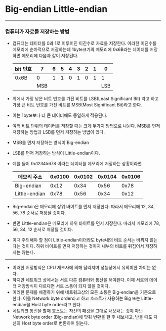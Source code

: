 # Big-endian Little-endian
---
### 컴퓨터가 자료를 저장하는 방법
- 컴퓨터는 데이터를 0과 1로 이루어진 이진수로 자료를 저장한다. 이러한 이진수를 메모리에 순차적으로 저장하는데 1byte크기의 메모리에 0x6B라는 데이터를 저장하면 메모리에 다음과 같이 저장된다.


    |bit 번호| 7 | 6 | 5 | 4 | 3 | 2 | 1 | 0 |
    |--------|---|---|---|---|---|---|---|---|
    |  0x6B  | 0 | 1 | 1 | 0 | 1 | 0 | 1 | 1 |
    |        |MSB|   |   |   |   |   |   |LSB|

- 위에서 가장 낮은 비트 번호를 가진 비트를 LSB(Least Significant Bit) 라고 하고 가장 큰 비트 번호를 가진 비트를 MSB(Most Significant Bit)라고 한다. 
- 이는 1byte보다 더 큰 데이터에도 동일하게 적용된다.

- 여러 비트 단위의 데이터를 저장할 때는 크게 두가지 방법으로 나뉜다. MSB를 먼저 저장하는 방법과 LSB를 먼저 저장하는 방법이 있다.
- MSB를 먼저 저장하는 방식이 Big-endian
- LSB를 먼저 저장하는 방식이 Little-endian이다. 
- 예를 들어 0x12345678 이라는 데이터를 메모리에 저장하는 상황이라면

    | 메모리 주소 |0x0100|0x0102|0x0104|0x0106|
    |-------------|------|------|------|------|
    |  Big-endian | 0x12 | 0x34 | 0x56 | 0x78 |
    |Little-endian| 0x78 | 0x56 | 0x34 | 0x12 |

- Big-endain은 메모리에 상위 바이트를 먼저 저장한다. 따라서 메모리에 12, 34, 56, 78 순서로 저장될 것이다.
- 반면 Little-endian은 메모리에 하위 바이트를 먼저 저장한다. 따라서 메모리에 78, 56, 34, 12 순서로 저장될 것이다. 
- 이때 주의해야 할 점이 Little-endian이더라도 byte내의 비트 순서는 바뀌지 않는다는 것이다. 하위 바이트를 먼저 저장하는 것이지 내부의 비트를 뒤집어서 저장하지는 않는다. 
---
- 이러한 저장방식은 CPU 제조사에 의해 달리지며 성능상에서 유의미한 차이는 없다. 
- 하지만 네트워크 상에서는 서로 다른 컴퓨터와 통신을 해야한다. 이때 서로의 데이터 저장방식이 다르다면 서로 소통이 되지 않을 것이다. 
- 이러한 문제를 해결하기 위해 네트워크상의 모든 소통은 Big-endian을 기준으로 한다. 이를 Network byte order라고 하고 호스트가 사용하는 Big 또는 Little-endian을 Host byte order라고 한다. 
- 네트워크 통신을 할때 호스트는 자신의 패킷을 그대로 내보내는 것이 아닌 Network byte order (Big-endian)에 맞춰 변환을 한 후 내보내고, 받을 때도 자신의 Host byte order로 변환하여 읽는다.